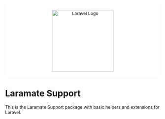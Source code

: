 
<p align="center" style="background: white; padding: 20px 20px 15px 20px"><a href="https://laramate.de" target="_blank"><img src="https://laramate.de/laramate.webp" width="200" alt="Laravel Logo"></a></p>

# Laramate Support

This is the Laramate Support package with basic helpers and extensions for Laravel.